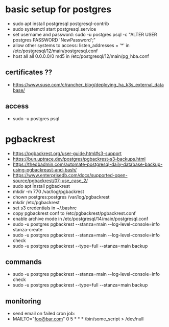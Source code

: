 # basic setup for postgres
- sudo apt install postgresql postgresql-contrib
- sudo systemctl start postgresql.service
- set username and password: sudo -u postgres psql -c "ALTER USER postgres PASSWORD 'NewPassword';"
- allow other systems to access: listen_addresses = '*' in /etc/postgresql/12/main/postgresql.conf
- host all all 0.0.0.0/0 md5 in /etc/postgresql/12/main/pg_hba.conf


## certificates ?? 
* https://www.suse.com/c/rancher_blog/deploying_ha_k3s_external_database/

## access
* sudo -u postgres psql

# pgbackrest 
* https://pgbackrest.org/user-guide.html#s3-support
* https://bun.uptrace.dev/postgres/pgbackrest-s3-backups.html
* https://thedbadmin.com/automate-postgresql-daily-database-backup-using-pgbackreast-and-bash/
* https://www.enterprisedb.com/docs/supported-open-source/pgbackrest/07-use_case_2/
* sudo apt install pgbackrest
* mkdir -m 770 /var/log/pgbackrest
* chown postgres:postgres /var/log/pgbackrest
* mkdir /etc/pgbackrest
* set s3 credentials in ~/.bashrc
* copy pgbackrest conf to /etc/pgbackrest/pgbackrest.conf
* enable archive mode in /etc/postgresql/14/main/postgresql.conf
* sudo -u postgres pgbackrest --stanza=main --log-level-console=info stanza-create
* sudo -u postgres pgbackrest --stanza=main --log-level-console=info check
* sudo -u postgres pgbackrest --type=full --stanza=main backup

## commands
* sudo -u postgres pgbackrest --stanza=main --log-level-console=info check
* sudo -u postgres pgbackrest --type=full --stanza=main backup

## monitoring
* send email on failed cron job:
* MAILTO="foo@bar.com"
  0 5 * * * /bin/some_script > /dev/null 